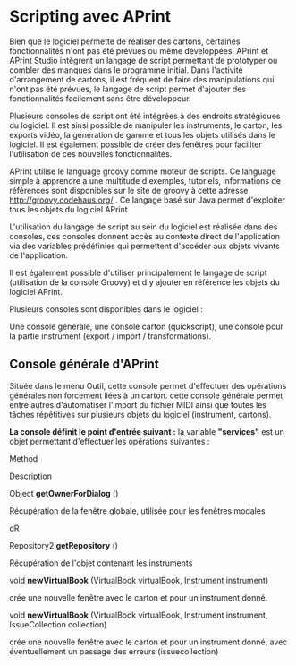 
Scripting avec APrint
=====================



Bien que le logiciel permette de réaliser des cartons, certaines fonctionnalités n'ont pas été prévues ou même développées. APrint et APrint Studio intègrent un langage de script permettant de prototyper ou combler des manques dans le programme initial. Dans l'activité d'arrangement de cartons, il est fréquent de faire des manipulations qui n'ont pas été prévues, le langage de script permet d'ajouter des fonctionnalités facilement sans être développeur.

Plusieurs consoles de script ont été intégrées à des endroits stratégiques du logiciel. Il est ainsi possible de manipuler les instruments, le carton, les exports vidéo, la génération de gamme et tous les objets utilisés dans le logiciel. Il est également possible de créer des fenêtres pour faciliter l'utilisation de ces nouvelles fonctionnalités.

APrint utilise le language groovy comme moteur de scripts. Ce language simple à apprendre a une multitude d'exemples, tutoriels, informations de références sont disponibles sur le site de groovy à cette adresse http://groovy.codehaus.org/ . Ce langage basé sur Java permet d'exploiter tous les objets du logiciel APrint

L'utilisation du langage de script au sein du logiciel est réalisée dans des consoles, ces consoles donnent accès au contexte direct de l'application via des variables prédéfinies qui permettent d'accéder aux objets vivants de l'application.

Il est également possible d'utiliser principalement le langage de script (utilisation de la console Groovy) et d'y ajouter en référence les objets du logiciel APrint.

Plusieurs consoles sont disponibles dans le logiciel :

Une console générale, une console carton (quickscript), une console pour la partie instrument (export / import / transformations).


Console générale d'APrint
-------------------------

Située dans le menu Outil, cette console permet d'effectuer des opérations générales non forcement liées à un carton. cette console générale permet entre autres d'automatiser l'import du fichier MIDI ainsi que toutes les tâches répétitives sur plusieurs objets du logiciel (instrument, cartons).

**La console définit le point d'entrée suivant :** la variable **"services"** est un objet permettant d'effectuer les opérations suivantes :

Method

Description

Object **getOwnerForDialog** ()

Récupération de la fenêtre globale, utilisée pour les fenêtres modales

dR

Repository2 **getRepository** ()

Récupération de l'objet contenant les instruments

void **newVirtualBook** (VirtualBook virtualBook, Instrument instrument)

crée une nouvelle fenêtre avec le carton et pour un instrument donné.

void **newVirtualBook** (VirtualBook virtualBook, Instrument instrument, IssueCollection collection)

crée une nouvelle fenêtre avec le carton et pour un instrument donné, avec éventuellement un passage des erreurs (issuecollection)
